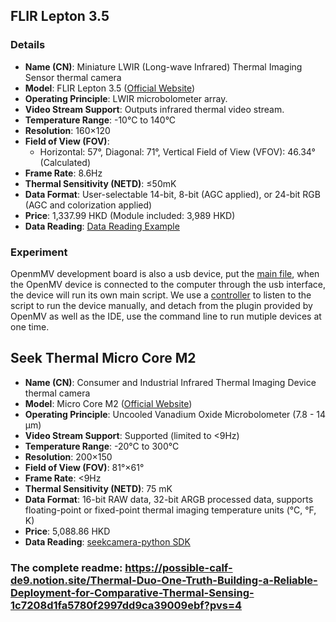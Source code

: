 ## FLIR Lepton 3.5

### Details

- **Name (CN)**: Miniature LWIR (Long-wave Infrared) Thermal Imaging Sensor thermal camera
- **Model**: FLIR Lepton 3.5 ([Official Website](https://www.flir.asia/products/lepton/?model=500-0771-01&vertical=microcam&segment=oem))
- **Operating Principle**: LWIR microbolometer array.
- **Video Stream Support**: Outputs infrared thermal video stream.
- **Temperature Range**: -10°C to 140°C
- **Resolution**: 160×120
- **Field of View (FOV)**:
  - Horizontal: 57°, Diagonal: 71°, Vertical Field of View (VFOV): 46.34° (Calculated)
- **Frame Rate**: 8.6Hz
- **Thermal Sensitivity (NETD)**: ≤50mK
- **Data Format**: User-selectable 14-bit, 8-bit (AGC applied), or 24-bit RGB (AGC and colorization applied)
- **Price**: 1,337.99 HKD (Module included: 3,989 HKD)
- **Data Reading**: [Data Reading Example](https://book.openmv.cc/example/27-Lepton/lepton-get-object-temp.html)

### Experiment

OpenmMV development board is also a usb device, put the [main file](https://github.com/FlorrieCC/EyeBlink/blob/main/FLIR_LEPTON/main.py), when the OpenMV device is connected to the computer through the usb interface, the device will run its own main script. We use a [controller](https://github.com/FlorrieCC/EyeBlink/blob/main/FLIR_LEPTON/controller.py) to listen to the script to run the device manually, and detach from the plugin provided by OpenMV as well as the IDE, use the command line to run mutiple devices at one time.


## Seek Thermal Micro Core M2

- **Name (CN)**: Consumer and Industrial Infrared Thermal Imaging Device thermal camera
- **Model**: Micro Core M2 ([Official Website](https://www.thermal.com/uploads/1/0/1/3/101388544/micro_core_specification_sheet.pdf))
- **Operating Principle**: Uncooled Vanadium Oxide Microbolometer (7.8 - 14 µm)
- **Video Stream Support**: Supported (limited to <9Hz)
- **Temperature Range**: -20°C to 300°C
- **Resolution**: 200×150
- **Field of View (FOV)**: 81°×61°
- **Frame Rate**: <9Hz
- **Thermal Sensitivity (NETD)**: 75 mK
- **Data Format**: 16-bit RAW data, 32-bit ARGB processed data, supports floating-point or fixed-point thermal imaging temperature units (°C, °F, K)
- **Price**: 5,088.86 HKD
- **Data Reading**: [seekcamera-python SDK](https://github.com/seekcamera/seekcamera-python)


### The complete readme: https://possible-calf-de9.notion.site/Thermal-Duo-One-Truth-Building-a-Reliable-Deployment-for-Comparative-Thermal-Sensing-1c7208d1fa5780f2997dd9ca39009ebf?pvs=4